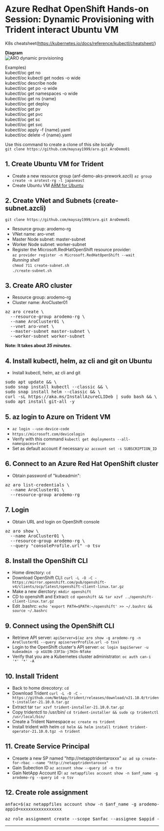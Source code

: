 # Azure Redhat OpenShift Hands-on Session: Dynamic Provisioning with Trident interact Ubuntu VM

K8s cheatsheet(https://kubernetes.io/docs/reference/kubectl/cheatsheet/)

**Diagram**\
![ARO dynamic provisioning](https://techcommunity.microsoft.com/t5/image/serverpage/image-id/313111i6BC6DAC97ADC480F/image-dimensions/583x274?v=v2) 

Examples)\
kubectl/oc get no\
kubectl/oc kubectl get nodes -o wide\
kubectl/oc describe node\
kubectl/oc get po -o wide\
kubectl/oc get namespaces -o wide\
kubectl/oc get ns {name}\
kubectl/oc get deploy\
kubectl/oc get pv\
kubectl/oc get pvc\
kubectl/oc get sc\
kubectl/oc get svc\
kubectl/oc apply -f {name}.yaml\
kubectl/oc delete -f {name}.yaml

Use this command to create a clone of this site locally\
`git clone https://github.com/maysay1999/aro.git AroDemo01`


## 1. Create Ubuntu VM for Trident
- Create a new resource group (anf-demo-aks-prework.azcli)  `az group create -n arotest-rg -l japaneast`
- Create Ubuntu VM [ARM for Ubuntu](https://github.com/maysay1999/aro/tree/main/ubuntu)

## 2. Create VNet and Subnets (create-subnet.azcli)
`git clone https://github.com/maysay1999/aro.git AroDemo01`
- Resource group: arodemo-rg
- VNet name: aro-vnet
- Master Node subnet: master-subnet
- Worker Node subnet: worker-subnet
- Register the Microsoft.RedHatOpenShift resource provider:  <br /> `az provider register -n Microsoft.RedHatOpenShift --wait`<br />
*Running shell*<br />
`chmod 711 create-subnet.sh`<br />
`./create-subnet.sh`

## 3. Create ARO cluster
- Resource group: arodemo-rg
- Cluster name: AroCluster01
<pre>
az aro create \
  --resource-group arodemo-rg \
  --name AroCluster01 \
  --vnet aro-vnet \
  --master-subnet master-subnet \
  --worker-subnet worker-subnet
</pre>
**</p>Note: It takes about ***35 minutes***. </p>**

## 4. Install kubectl, helm, az cli and git on Ubuntu
- Install kubectl, helm, az cli and git
<pre>
sudo apt update && \
sudo snap install kubectl --classic && \
sudo snap install helm --classic && \
curl -sL https://aka.ms/InstallAzureCLIDeb | sudo bash && \
sudo apt install git-all -y
</pre>

## 5. az login to Azure on Trident VM
- `az login --use-device-code`
- `https://microsoft.com/devicelogin`
- Verify with this command `kubectl get deployments --all-namespaces=true`
- Set as default account if necessary `az account set -s SUBSCRIPTION_ID`

## 6. Connect to an Azure Red Hat OpenShift cluster
- Obtain password of "kubeadmin": 
<pre>
az aro list-credentials \
  --name AroCluster01 \
  --resource-group arodemo-rg
</pre>

## 7. Login
- Obtain URL and login on OpenShift console
<pre>
az aro show \
  --name AroCluster01 \
  --resource-group arodemo-rg \
  --query "consoleProfile.url" -o tsv
</pre>

## 8. Install the OpenShift CLI
- Home directory: `cd` 
- Download OpenShift CLI: `curl -L -O -C - https://mirror.openshift.com/pub/openshift-v4/clients/ocp/latest/openshift-client-linux.tar.gz`
- Make a new dierctory: `mkdir openshift`
- CD to openshift and Extract: `cd openshift && tar xzvf ../openshift-client-linux.tar.gz`
- Edit .bashrc: `echo 'export PATH=$PATH:~/openshift' >> ~/.bashrc && source ~/.bashrc`

## 9. Connect using the OpenShift CLI
- Retrieve API server: `apiServer=$(az aro show -g arodemo-rg -n AroCluster01 --query apiserverProfile.url -o tsv)`
- Login to the OpenShift cluster's API server: `oc login $apiServer -u kubeadmin -p xGU3N-33F3a-j7H3n-Nfake`
- Verify that you are a Kubernetes cluster administrator: `oc auth can-i '*' '*' -A`

## 10. Install Trident 
- Back to home direcotory: `cd`
- Download Trident `curl -L -O -C - https://github.com/NetApp/trident/releases/download/v21.10.0/trident-installer-21.10.0.tar.gz`
- Extract tar `tar xzvf trident-installer-21.10.0.tar.gz`
- Copy tridentctl to /usr/bin/  `cd trident-installer && sudo cp tridentctl /usr/local/bin/`
- Create a Trident Namespace `oc create ns trident`
- Install trident with helm `cd helm && helm install trident trident-operator-21.10.0.tgz -n trident`

## 11. Create Service Principal
- Creaete a new SP named "http://netapptridentaroxxx" `az ad sp create-for-rbac --name "http://netapptridentaroxxx"`
- Gain Subection ID `az account show --query id -o tsv`
- Gain NetApp Account ID: `az netappfiles account show -n $anf_name -g arodemo-rg --query id -o tsv`

## 12. Create role assignment
<pre>
anfac=$(az netappfiles account show -n $anf_name -g arodemo-rg --query id -o tsv)
appid=xxxxxxxxxxxxxxxx

az role assignment create --scope $anfac --assignee $appid --role contributor
</pre>


---